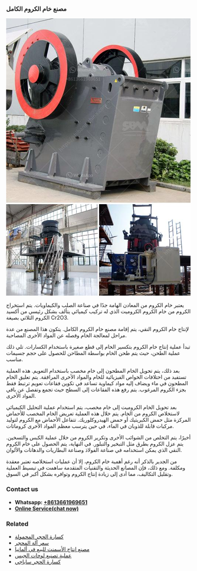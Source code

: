 <h3>مصنع خام الكروم الكامل</h3><img src='1701853586.jpg' alt=''><p>يعتبر خام الكروم من المعادن الهامة جدًا في صناعة الصلب والكيماويات. يتم استخراج الكروم من خام الكروم الكروميت الذي له تركيب كيميائي يتألف بشكل رئيسي من أكسيد الكروم الثلاثي بصيغة Cr2O3.</p><p>لإنتاج خام الكروم النقي، يتم إقامة مصنع خام الكروم الكامل. يتكون هذا المصنع من عدة مراحل لمعالجة الخام وفصله عن المواد الأخرى المصاحبة.</p><p>تبدأ عملية إنتاج خام الكروم بتكسير الخام إلى قطع صغيرة باستخدام الكسارات. تلي ذلك عملية الطحن، حيث يتم طحن الخام بواسطة المطاحن للحصول على حجم جسيمات مناسب.</p><p>بعد ذلك، يتم تحويل الخام المطحون إلى خام مخصب باستخدام التعويم. هذه العملية تستفيد من اختلافات الخواص الفيزيائية للخام والمواد الأخرى المرافقة. يتم تعليق الخام المطحون في ماء ويضاف إليه مواد كيماوية تساعد في تكوين فقاعات تعويم ترتبط فقط بجزء الكروم المرغوب. يتم رفع هذه الفقاعات إلى السطح حيث تجمع وتفصل عن باقي المواد الأخرى.</p><p>بعد تحويل الخام الكروميت إلى خام مخصب، يتم استخدام عملية التحليل الكيميائي لاستخلاص الكروم من الخام. يتم خلال هذه العملية تعريض الخام المخصب للأحماض المركزة مثل حمض الكبريتيك أو حمض الهيدروكلوريك. تتفاعل الأحماض مع الكروم لتوليد مركبات قابلة للذوبان في الماء، في حين يترسب معظم المواد الأخرى كروماتات.</p><p>أخيرًا، يتم التخلص من الشوائب الأخرى وتكرير الكروم من خلال عملية الكبس والتسخين. يتم عزل الكروم بطرق مثل التبخير والتبلور. في النهاية، يتم الحصول على خام الكروم النقي الذي يمكن استخدامه في صناعة الفولاذ وصناعة البطاريات والدهانات والألوان.</p><p>من الجدير بالذكر أنه رغم أهمية خام الكروم، إلا أن عمليات استخلاصه تعتبر معقدة ومكلفة. ومع ذلك، فإن المصانع الحديثة والتقنيات المتقدمة ساهمت في تبسيط العملية وتقليل التكاليف، مما أدى إلى زيادة إنتاج الكروم وتوافره بشكل أكبر في السوق.</p><h3>Contact us</h3><ul><li><strong>Whatsapp:&nbsp;<a href="https://wa.me/8613661969651">+8613661969651</a></strong></li><li><a href="https://swt.shibang-china.com/?git&amp;zhl&amp;مصنع خام الكروم الكامل"><strong>Online Service(chat now)</strong></a></li></ul><h3>Related</h3><ul><li><a href='كسارة الحجر المحمولة.md'>كسارة الحجر المحمولة</a></li><li><a href='سعر آلة المحجر.md'>سعر آلة المحجر</a></li><li><a href='مصنع إنتاج الأسمنت للبيع في ألمانيا.md'>مصنع إنتاج الأسمنت للبيع في ألمانيا</a></li><li><a href='عملية تصنيع لوحات الجبس.md'>عملية تصنيع لوحات الجبس</a></li><li><a href='كسارة الحجر ساياجي.md'>كسارة الحجر ساياجي</a></li></ul>
